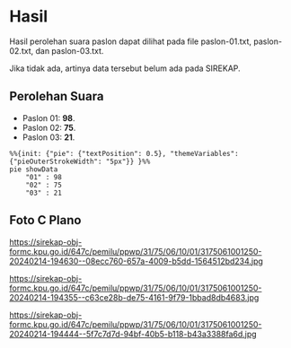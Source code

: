 # Hasil

Hasil perolehan suara paslon dapat dilihat pada file paslon-01.txt, paslon-02.txt, dan paslon-03.txt.

Jika tidak ada, artinya data tersebut belum ada pada SIREKAP.

## Perolehan Suara

 * Paslon 01: **98**.
 * Paslon 02: **75**.
 * Paslon 03: **21**.

```mermaid
%%{init: {"pie": {"textPosition": 0.5}, "themeVariables": {"pieOuterStrokeWidth": "5px"}} }%%
pie showData
    "01" : 98
    "02" : 75
    "03" : 21
```
## Foto C Plano

https://sirekap-obj-formc.kpu.go.id/647c/pemilu/ppwp/31/75/06/10/01/3175061001250-20240214-194630--08ecc760-657a-4009-b5dd-1564512bd234.jpg

https://sirekap-obj-formc.kpu.go.id/647c/pemilu/ppwp/31/75/06/10/01/3175061001250-20240214-194355--c63ce28b-de75-4161-9f79-1bbad8db4683.jpg

https://sirekap-obj-formc.kpu.go.id/647c/pemilu/ppwp/31/75/06/10/01/3175061001250-20240214-194444--5f7c7d7d-94bf-40b5-b118-b43a3388fa6d.jpg
